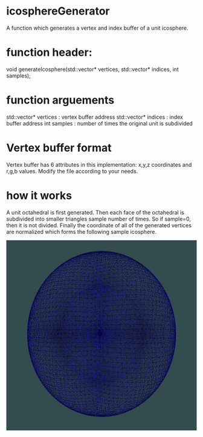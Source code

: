 # icosphereGenerator
A function which generates a vertex and index buffer of a unit icosphere.
# function header:
void generateIcosphere(std::vector<float>* vertices, std::vector<unsigned int>* indices, int samples);

# function arguements
std::vector<float>* vertices        : vertex buffer address
std::vector<unsigned int>* indices  : index buffer address
int samples                         : number of times the original unit is subdivided

# Vertex buffer format
Vertex buffer has 6 attributes in this implementation:
x,y,z coordinates and r,g,b values. Modify the file according to your needs.
  
# how it works
A unit octahedral is first generated. Then each face of the octahedral is subdivided into smaller triangles sample number of times. So if sample=0, then it is not divided.
Finally the coordinate of all of the generated vertices are normalized which forms the following sample icosphere.

![image](icosphere.png)
